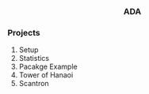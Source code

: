 <br />
<p align="center">
 <h3 align="center">ADA</h3>

 </p>

  ### Projects
  1. Setup
  2. Statistics
  3. Pacakge Example
  4. Tower of Hanaoi
  5. Scantron